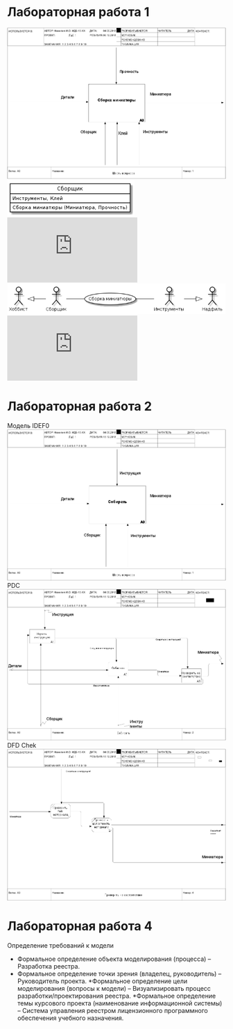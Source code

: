 # Лабораторная работа 1
![none](https://github.com/Different99/labs.guithub.io/blob/master/model.png)
![none](https://github.com/Different99/labs.guithub.io/blob/master/Plat1.png)
![код](https://github.com/Different99/labs.guithub.io/blob/master/Code1.txt)
![none](https://github.com/Different99/labs.guithub.io/blob/master/plat1.1.png)
![код](https://github.com/Different99/labs.guithub.io/blob/master/Code1.1.txt)
# Лабораторная работа 2
Модель IDEF0 ![none](https://github.com/Different99/labs.guithub.io/blob/master/model2.png)
PDC ![none](https://github.com/Different99/labs.guithub.io/blob/master/model22.png)
DFD Chek ![none](https://github.com/Different99/labs.guithub.io/blob/master/model23.png)
# Лабораторная работа 4
Определение требований к модели
* Формальное определение объекта моделирования (процесса) – Разработка реестра.
* Формальное определение точки зрения (владелец, руководитель) – Руководитель проекта.
*Формальное определение цели моделирования (вопросы к модели) – Визуализировать процесс разработки/проектирования реестра.
*Формальное определение темы курсового проекта (наименование информационной системы) –  Система управления реестром лицензионного программного обеспечения учебного назначения.
